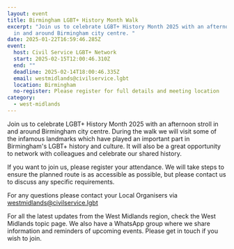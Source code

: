 ```yaml
---
layout: event
title: Birmingham LGBT+ History Month Walk
excerpt: "Join us to celebrate LGBT+ History Month 2025 with an afternoon stroll
  in and around Birmingham city centre. "
date: 2025-01-22T16:59:46.285Z
event:
  host: Civil Service LGBT+ Network
  start: 2025-02-15T12:00:46.310Z
  end: ""
  deadline: 2025-02-14T18:00:46.335Z
  email: westmidlands@civilservice.lgbt
  location: Birmingham
  no-register: Please register for full details and meeting location
category:
  - west-midlands
---
```

Join us to celebrate LGBT+ History Month 2025 with an afternoon stroll in and around Birmingham city centre. During the walk we will visit some of the infamous landmarks which have played an important part in Birmingham's LGBT+ history and culture. It will also be a great opportunity to network with colleagues and celebrate our shared history.

If you want to join us, please register your attendance. We will take steps to ensure the planned route is as accessible as possible, but please contact us to discuss any specific requirements.

For any questions please contact your Local Organisers via [westmidlands@civilservice.lgbt](mailto:westmidlands@civilservice.lgbt) 

For all the latest updates from the West Midlands region, check the West Midlands topic page. We also have a WhatsApp group where we share information and reminders of upcoming events. Please get in touch if you wish to join.